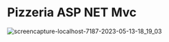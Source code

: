 # Pizzeria ASP NET Mvc
![screencapture-localhost-7187-2023-05-13-18_19_03](https://github.com/slivcaigor/la-mia-pizzeria-crud-webapi/assets/113249037/de2efa17-313e-42ef-b9c9-93838de926dd)
